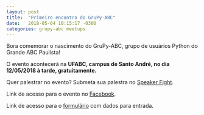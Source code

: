 ```yaml
---
layout: post
title:  "Primeiro encontro do GruPy-ABC"
date:   2018-05-04 10:15:17 -0300
categories: grupy-abc meetups
---
```


Bora comemorar o nascimento do GruPy-ABC, grupo de usuários Python do Grande ABC Paulista!

O evento acontecerá na <b> UFABC, campus de Santo André, no dia 12/05/2018 à tarde, gratuitamente. </b>

Quer palestrar no evento? Submeta sua palestra no [Speaker Fight][speaker-fight].

Link de acesso para o evento no [Facebook][fb-event].

Link de acesso para o [formulário][form-data] com dados para entrada.


[speaker-fight]: https://speakerfight.com/events/primeiro-encontro-do-grupy-abc/
[fb-event]: #
[form-data]: #